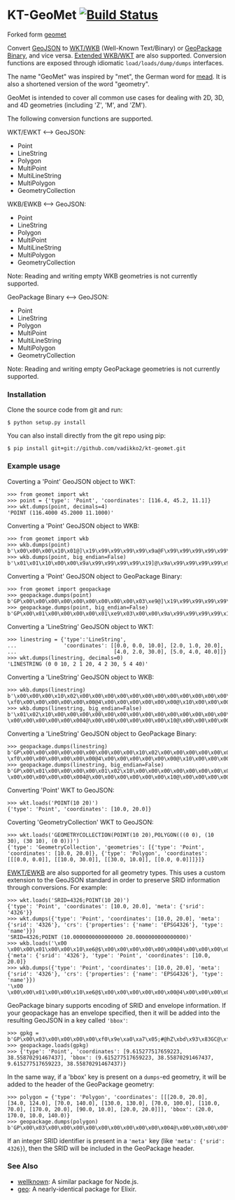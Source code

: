 KT-GeoMet [![Build Status](https://secure.travis-ci.org/geomet/geomet.png?branch=master)](http://travis-ci.org/geomet/geomet)
======
Forked form [geomet](https://github.com/geomet/geomet)

Convert [GeoJSON](http://www.geojson.org/geojson-spec.html) to
[WKT/WKB](http://en.wikipedia.org/wiki/Well-known_text) (Well-Known
Text/Binary) or [GeoPackage Binary](http://www.geopackage.org/spec/#gpb_format), and vice versa. [Extended WKB/WKT](https://postgis.net/docs/using_postgis_dbmanagement.html#EWKB_EWKT)
are also supported. Conversion functions are exposed through
idiomatic `load/loads/dump/dumps` interfaces.

The name "GeoMet" was inspired by "met", the German word for
[mead](http://en.wikipedia.org/wiki/Mead). It is also a shortened version of
the word "geometry".

GeoMet is intended to cover all common use cases for dealing with 2D, 3D, and
4D geometries (including 'Z', 'M', and 'ZM').

The following conversion functions are supported.

WKT/EWKT <--> GeoJSON:

- Point
- LineString
- Polygon
- MultiPoint
- MultiLineString
- MultiPolygon
- GeometryCollection

WKB/EWKB <--> GeoJSON:

- Point
- LineString
- Polygon
- MultiPoint
- MultiLineString
- MultiPolygon
- GeometryCollection

Note: Reading and writing empty WKB geometries is not currently supported.

GeoPackage Binary <--> GeoJSON:

- Point
- LineString
- Polygon
- MultiPoint
- MultiLineString
- MultiPolygon
- GeometryCollection

Note: Reading and writing empty GeoPackage geometries is not currently supported.


### Installation ###

Clone the source code from git and run:

    $ python setup.py install

You can also install directly from the git repo using pip:

    $ pip install git+git://github.com/vadikko2/kt-geomet.git

### Example usage ###

Coverting a 'Point' GeoJSON object to WKT:

    >>> from geomet import wkt
    >>> point = {'type': 'Point', 'coordinates': [116.4, 45.2, 11.1]}
    >>> wkt.dumps(point, decimals=4)
    'POINT (116.4000 45.2000 11.1000)'

Converting a 'Point' GeoJSON object to WKB:

    >>> from geomet import wkb
    >>> wkb.dumps(point)
    b'\x00\x00\x00\x10\x01@]\x19\x99\x99\x99\x99\x9a@F\x99\x99\x99\x99\x99\x9a@&333333'
    >>> wkb.dumps(point, big_endian=False)
    b'\x01\x01\x10\x00\x00\x9a\x99\x99\x99\x99\x19]@\x9a\x99\x99\x99\x99\x99F@333333&@'

Converting a 'Point' GeoJSON object to GeoPackage Binary:

    >>> from geomet import geopackage
    >>> geopackage.dumps(point)
    b'GP\x00\x00\x00\x00\x00\x00\x00\x00\x00\x03\xe9@]\x19\x99\x99\x99\x99\x9a@F\x99\x99\x99\x99\x99\x9a@&333333'
    >>> geopackage.dumps(point, big_endian=False)
    b'GP\x00\x01\x00\x00\x00\x00\x01\xe9\x03\x00\x00\x9a\x99\x99\x99\x99\x19]@\x9a\x99\x99\x99\x99\x99F@333333&@'


Converting a 'LineString' GeoJSON object to WKT:

    >>> linestring = {'type':'LineString',
    ...               'coordinates': [[0.0, 0.0, 10.0], [2.0, 1.0, 20.0],
    ...                               [4.0, 2.0, 30.0], [5.0, 4.0, 40.0]]}
    >>> wkt.dumps(linestring, decimals=0)
    'LINESTRING (0 0 10, 2 1 20, 4 2 30, 5 4 40)'

Converting a 'LineString' GeoJSON object to WKB:

    >>> wkb.dumps(linestring)
    b'\x00\x00\x00\x10\x02\x00\x00\x00\x00\x00\x00\x00\x00\x00\x00\x00\x00\x00\x00\x00\x00@$\x00\x00\x00\x00\x00\x00@\x00\x00\x00\x00\x00\x00\x00?\xf0\x00\x00\x00\x00\x00\x00@4\x00\x00\x00\x00\x00\x00@\x10\x00\x00\x00\x00\x00\x00@\x00\x00\x00\x00\x00\x00\x00@>\x00\x00\x00\x00\x00\x00@\x14\x00\x00\x00\x00\x00\x00@\x10\x00\x00\x00\x00\x00\x00@D\x00\x00\x00\x00\x00\x00'
    >>> wkb.dumps(linestring, big_endian=False)
    b'\x01\x02\x10\x00\x00\x00\x00\x00\x00\x00\x00\x00\x00\x00\x00\x00\x00\x00\x00\x00\x00\x00\x00\x00\x00\x00\x00$@\x00\x00\x00\x00\x00\x00\x00@\x00\x00\x00\x00\x00\x00\xf0?\x00\x00\x00\x00\x00\x004@\x00\x00\x00\x00\x00\x00\x10@\x00\x00\x00\x00\x00\x00\x00@\x00\x00\x00\x00\x00\x00>@\x00\x00\x00\x00\x00\x00\x14@\x00\x00\x00\x00\x00\x00\x10@\x00\x00\x00\x00\x00\x00D@'

Converting a 'LineString' GeoJSON object to GeoPackage Binary:

    >>> geopackage.dumps(linestring)
    b'GP\x00\x00\x00\x00\x00\x00\x00\x00\x00\x10\x02\x00\x00\x00\x00\x00\x00\x00\x00\x00\x00\x00\x00\x00\x00\x00\x00@$\x00\x00\x00\x00\x00\x00@\x00\x00\x00\x00\x00\x00\x00?\xf0\x00\x00\x00\x00\x00\x00@4\x00\x00\x00\x00\x00\x00@\x10\x00\x00\x00\x00\x00\x00@\x00\x00\x00\x00\x00\x00\x00@>\x00\x00\x00\x00\x00\x00@\x14\x00\x00\x00\x00\x00\x00@\x10\x00\x00\x00\x00\x00\x00@D\x00\x00\x00\x00\x00\x00'
    >>> geopackage.dumps(linestring, big_endian=False)
    b'GP\x00\x01\x00\x00\x00\x00\x01\x02\x10\x00\x00\x00\x00\x00\x00\x00\x00\x00\x00\x00\x00\x00\x00\x00\x00\x00\x00\x00\x00\x00\x00\x00\x00$@\x00\x00\x00\x00\x00\x00\x00@\x00\x00\x00\x00\x00\x00\xf0?\x00\x00\x00\x00\x00\x004@\x00\x00\x00\x00\x00\x00\x10@\x00\x00\x00\x00\x00\x00\x00@\x00\x00\x00\x00\x00\x00>@\x00\x00\x00\x00\x00\x00\x14@\x00\x00\x00\x00\x00\x00\x10@\x00\x00\x00\x00\x00\x00D@'

Converting 'Point' WKT to GeoJSON:

    >>> wkt.loads('POINT(10 20)')
    {'type': 'Point', 'coordinates': [10.0, 20.0]}

Coverting 'GeometryCollection' WKT to GeoJSON:

    >>> wkt.loads('GEOMETRYCOLLECTION(POINT(10 20),POLYGON(((0 0), (10 30), (30 10), (0 0)))')
    {'type': 'GeometryCollection', 'geometries': [{'type': 'Point', 'coordinates': [10.0, 20.0]}, {'type': 'Polygon', 'coordinates': [[[0.0, 0.0]], [[10.0, 30.0]], [[30.0, 10.0]], [[0.0, 0.0]]]}]}

[EWKT/EWKB](http://postgis.net/documentation/manual-2.1/using_postgis_dbmanagement.html#EWKB_EWKT) 
are also supported for all geometry types. This uses a custom extension
to the GeoJSON standard in order to preserve SRID information through conversions.
For example:

    >>> wkt.loads('SRID=4326;POINT(10 20)')
    {'type': 'Point', 'coordinates': [10.0, 20.0], 'meta': {'srid': '4326'}}
    >>> wkt.dumps({'type': 'Point', 'coordinates': [10.0, 20.0], 'meta': {'srid': '4326'}, 'crs': {'properties': {'name': 'EPSG4326'}, 'type': 'name'}})
    'SRID=4326;POINT (10.0000000000000000 20.0000000000000000)'
    >>> wkb.loads('\x00 \x00\x00\x01\x00\x00\x10\xe6@$\x00\x00\x00\x00\x00\x00@4\x00\x00\x00\x00\x00\x00')
    {'meta': {'srid': '4326'}, 'type': 'Point', 'coordinates': [10.0, 20.0]}
    >>> wkb.dumps({'type': 'Point', 'coordinates': [10.0, 20.0], 'meta': {'srid': '4326'}, 'crs': {'properties': {'name': 'EPSG4326'}, 'type': 'name'}})
    '\x00 \x00\x00\x01\x00\x00\x10\xe6@$\x00\x00\x00\x00\x00\x00@4\x00\x00\x00\x00\x00\x00'

GeoPackage binary supports encoding of SRID and envelope information. If your geopackage
has an envelope specified, then it will be added into the resulting GeoJSON in a key 
called `'bbox'`:

    >>> gpkg = b'GP\x00\x03\x00\x00\x00\x00\xf0\x9e\xa0\xa7\x05;#@hZ\xbd\x93\x83GC@\xf0\x9e\xa0\xa7\x05;#@hZ\xbd\x93\x83GC@\x01\x01\x00\x00\x00\xf0\x9e\xa0\xa7\x05;#@hZ\xbd\x93\x83GC@'
    >>> geopackage.loads(gpkg)
    >>> {'type': 'Point', 'coordinates': [9.615277517659223, 38.55870291467437], 'bbox': (9.615277517659223, 38.55870291467437, 9.615277517659223, 38.55870291467437)}
    
In the same way, if a 'bbox' key is present on a `dumps`-ed geometry, it will be added to the 
header of the GeoPackage geometry:

    >>> polygon = {'type': 'Polygon', 'coordinates': [[[20.0, 20.0], [34.0, 124.0], [70.0, 140.0], [130.0, 130.0], [70.0, 100.0], [110.0, 70.0], [170.0, 20.0], [90.0, 10.0], [20.0, 20.0]]], 'bbox': (20.0, 170.0, 10.0, 140.0)}
    >>> geopackage.dumps(polygon)
    b'GP\x00\x03\x00\x00\x00\x00\x00\x00\x00\x00\x00\x004@\x00\x00\x00\x00\x00@e@\x00\x00\x00\x00\x00\x00$@\x00\x00\x00\x00\x00\x80a@\x00\x00\x00\x00\x03\x00\x00\x00\x01\x00\x00\x00\t@4\x00\x00\x00\x00\x00\x00@4\x00\x00\x00\x00\x00\x00@A\x00\x00\x00\x00\x00\x00@_\x00\x00\x00\x00\x00\x00@Q\x80\x00\x00\x00\x00\x00@a\x80\x00\x00\x00\x00\x00@`@\x00\x00\x00\x00\x00@`@\x00\x00\x00\x00\x00@Q\x80\x00\x00\x00\x00\x00@Y\x00\x00\x00\x00\x00\x00@[\x80\x00\x00\x00\x00\x00@Q\x80\x00\x00\x00\x00\x00@e@\x00\x00\x00\x00\x00@4\x00\x00\x00\x00\x00\x00@V\x80\x00\x00\x00\x00\x00@$\x00\x00\x00\x00\x00\x00@4\x00\x00\x00\x00\x00\x00@4\x00\x00\x00\x00\x00\x00'

If an integer SRID identifier is present in a `'meta'` key (like `'meta': {'srid': 4326}`), then the SRID will be included in the
GeoPackage header.


### See Also ###

- [wellknown](https://github.com/mapbox/wellknown): A similar package for Node.js.
- [geo](https://github.com/bryanjos/geo): A nearly-identical package for Elixir.
